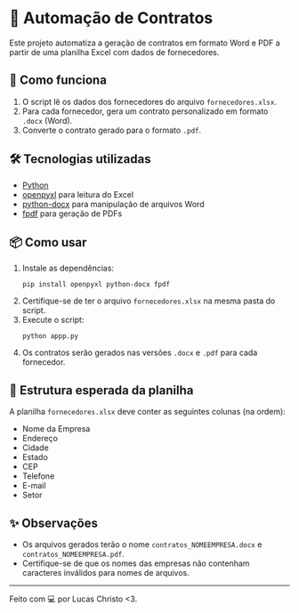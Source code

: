 # 📄 Automação de Contratos

Este projeto automatiza a geração de contratos em formato Word e PDF a partir de uma planilha Excel com dados de fornecedores.

## 🚀 Como funciona

1. O script lê os dados dos fornecedores do arquivo `fornecedores.xlsx`.
2. Para cada fornecedor, gera um contrato personalizado em formato `.docx` (Word).
3. Converte o contrato gerado para o formato `.pdf`.

## 🛠️ Tecnologias utilizadas

- [Python](https://www.python.org/)
- [openpyxl](https://openpyxl.readthedocs.io/) para leitura do Excel
- [python-docx](https://python-docx.readthedocs.io/) para manipulação de arquivos Word
- [fpdf](https://pyfpdf.github.io/fpdf2/) para geração de PDFs

## 📦 Como usar

1. Instale as dependências:
   ```
   pip install openpyxl python-docx fpdf
   ```
2. Certifique-se de ter o arquivo `fornecedores.xlsx` na mesma pasta do script.
3. Execute o script:
   ```
   python appp.py
   ```
4. Os contratos serão gerados nas versões `.docx` e `.pdf` para cada fornecedor.

## 📁 Estrutura esperada da planilha

A planilha `fornecedores.xlsx` deve conter as seguintes colunas (na ordem):

- Nome da Empresa
- Endereço
- Cidade
- Estado
- CEP
- Telefone
- E-mail
- Setor

## ✨ Observações

- Os arquivos gerados terão o nome `contratos_NOMEEMPRESA.docx` e `contratos_NOMEEMPRESA.pdf`.
- Certifique-se de que os nomes das empresas não contenham caracteres inválidos para nomes de arquivos.

---

Feito com 💻 por Lucas Christo <3.
